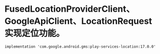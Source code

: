 # FusedLocationProviderClient、GoogleApiClient、LocationRequest实现定位功能。 

```
implementation 'com.google.android.gms:play-services-location:17.0.0'
```
